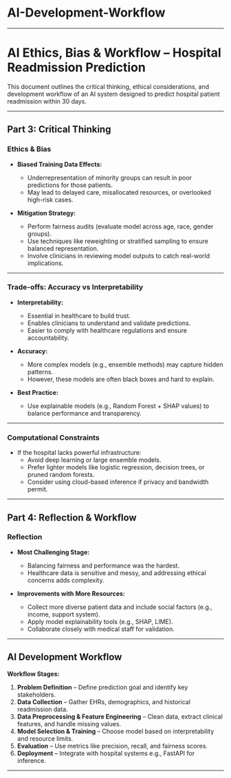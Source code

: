 # AI-Development-Workflow


--------------------------------------

# AI Ethics, Bias & Workflow – Hospital Readmission Prediction

This document outlines the critical thinking, ethical considerations, and development workflow of an AI system designed to predict hospital patient readmission within 30 days.

---

## Part 3: Critical Thinking

### Ethics & Bias

- **Biased Training Data Effects:**
  - Underrepresentation of minority groups can result in poor predictions for those patients.
  - May lead to delayed care, misallocated resources, or overlooked high-risk cases.

- **Mitigation Strategy:**
  - Perform fairness audits (evaluate model across age, race, gender groups).
  - Use techniques like reweighting or stratified sampling to ensure balanced representation.
  - Involve clinicians in reviewing model outputs to catch real-world implications.

---

### Trade-offs: Accuracy vs Interpretability

- **Interpretability:**
  - Essential in healthcare to build trust.
  - Enables clinicians to understand and validate predictions.
  - Easier to comply with healthcare regulations and ensure accountability.

- **Accuracy:**
  - More complex models (e.g., ensemble methods) may capture hidden patterns.
  - However, these models are often black boxes and hard to explain.

- **Best Practice:**
  - Use explainable models (e.g., Random Forest + SHAP values) to balance performance and transparency.

---

### Computational Constraints

- If the hospital lacks powerful infrastructure:
  - Avoid deep learning or large ensemble models.
  - Prefer lighter models like logistic regression, decision trees, or pruned random forests.
  - Consider using cloud-based inference if privacy and bandwidth permit.

---

## Part 4: Reflection & Workflow

### Reflection

- **Most Challenging Stage:**
  - Balancing fairness and performance was the hardest.
  - Healthcare data is sensitive and messy, and addressing ethical concerns adds complexity.

- **Improvements with More Resources:**
  - Collect more diverse patient data and include social factors (e.g., income, support system).
  - Apply model explainability tools (e.g., SHAP, LIME).
  - Collaborate closely with medical staff for validation.

---

## AI Development Workflow

**Workflow Stages:**

1. **Problem Definition** – Define prediction goal and identify key stakeholders.
2. **Data Collection** – Gather EHRs, demographics, and historical readmission data.
3. **Data Preprocessing & Feature Engineering** – Clean data, extract clinical features, and handle missing values.
4. **Model Selection & Training** – Choose model based on interpretability and resource limits.
5. **Evaluation** – Use metrics like precision, recall, and fairness scores.
6. **Deployment** – Integrate with hospital systems e.g., FastAPI for inference.

---
